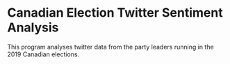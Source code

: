 # Canadian Election Twitter Sentiment Analysis

This program analyses twitter data from the party leaders running in the 2019 Canadian elections.